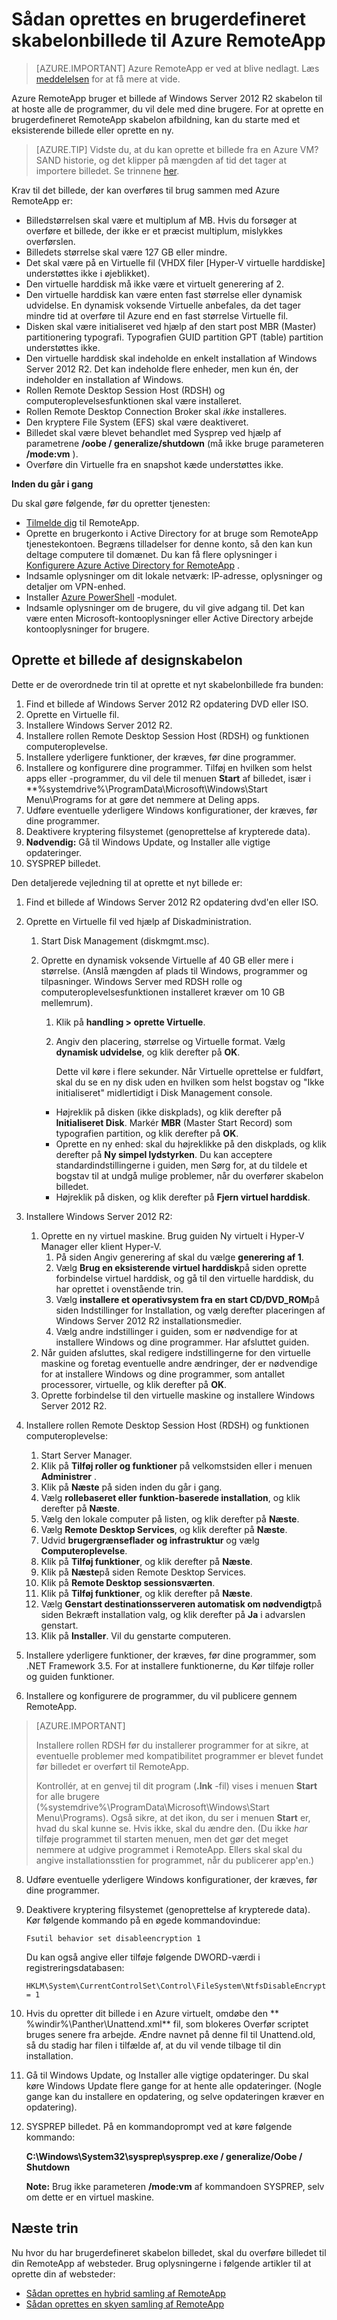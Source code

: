 <properties
    pageTitle="Sådan oprettes en brugerdefineret skabelonbillede til Azure RemoteApp | Microsoft Azure"
    description="Lær at oprette en brugerdefineret skabelon afbildning til Azure RemoteApp. Du kan bruge denne skabelon med en hybrid eller skyen af websteder."
    services="remoteapp"
    documentationCenter=""
    authors="lizap"
    manager="mbaldwin"
    editor=""/>

<tags
    ms.service="remoteapp"
    ms.workload="compute"
    ms.tgt_pltfrm="na"
    ms.devlang="na"
    ms.topic="article"
    ms.date="08/15/2016" 
    ms.author="elizapo"/>

# <a name="how-to-create-a-custom-template-image-for-azure-remoteapp"></a>Sådan oprettes en brugerdefineret skabelonbillede til Azure RemoteApp

> [AZURE.IMPORTANT]
> Azure RemoteApp er ved at blive nedlagt. Læs [meddelelsen](https://go.microsoft.com/fwlink/?linkid=821148) for at få mere at vide.

Azure RemoteApp bruger et billede af Windows Server 2012 R2 skabelon til at hoste alle de programmer, du vil dele med dine brugere. For at oprette en brugerdefineret RemoteApp skabelon afbildning, kan du starte med et eksisterende billede eller oprette en ny. 


> [AZURE.TIP] Vidste du, at du kan oprette et billede fra en Azure VM? SAND historie, og det klipper på mængden af tid det tager at importere billedet. Se trinnene [her](remoteapp-image-on-azurevm.md).

Krav til det billede, der kan overføres til brug sammen med Azure RemoteApp er:


- Billedstørrelsen skal være et multiplum af MB. Hvis du forsøger at overføre et billede, der ikke er et præcist multiplum, mislykkes overførslen.
- Billedets størrelse skal være 127 GB eller mindre.
- Det skal være på en Virtuelle fil (VHDX filer [Hyper-V virtuelle harddiske] understøttes ikke i øjeblikket).
- Den virtuelle harddisk må ikke være et virtuelt generering af 2.
- Den virtuelle harddisk kan være enten fast størrelse eller dynamisk udvidelse. En dynamisk voksende Virtuelle anbefales, da det tager mindre tid at overføre til Azure end en fast størrelse Virtuelle fil.
- Disken skal være initialiseret ved hjælp af den start post MBR (Master) partitionering typografi. Typografien GUID partition GPT (table) partition understøttes ikke.
- Den virtuelle harddisk skal indeholde en enkelt installation af Windows Server 2012 R2. Det kan indeholde flere enheder, men kun én, der indeholder en installation af Windows.
- Rollen Remote Desktop Session Host (RDSH) og computeroplevelsesfunktionen skal være installeret.
- Rollen Remote Desktop Connection Broker skal *ikke* installeres.
- Den kryptere File System (EFS) skal være deaktiveret.
- Billedet skal være blevet behandlet med Sysprep ved hjælp af parametrene **/oobe / generalize/shutdown** (må ikke bruge parameteren **/mode:vm** ).
- Overføre din Virtuelle fra en snapshot kæde understøttes ikke.


**Inden du går i gang**

Du skal gøre følgende, før du opretter tjenesten:

- [Tilmelde dig](https://azure.microsoft.com/services/remoteapp/) til RemoteApp.
- Oprette en brugerkonto i Active Directory for at bruge som RemoteApp tjenestekontoen. Begræns tilladelser for denne konto, så den kan kun deltage computere til domænet. Du kan få flere oplysninger i [Konfigurere Azure Active Directory for RemoteApp](remoteapp-ad.md) .
- Indsamle oplysninger om dit lokale netværk: IP-adresse, oplysninger og detaljer om VPN-enhed.
- Installer [Azure PowerShell](../powershell-install-configure.md) -modulet.
- Indsamle oplysninger om de brugere, du vil give adgang til. Det kan være enten Microsoft-kontooplysninger eller Active Directory arbejde kontooplysninger for brugere.



## <a name="create-a-template-image"></a>Oprette et billede af designskabelon ##

Dette er de overordnede trin til at oprette et nyt skabelonbillede fra bunden:

1.  Find et billede af Windows Server 2012 R2 opdatering DVD eller ISO.
2.  Oprette en Virtuelle fil.
4.  Installere Windows Server 2012 R2.
5.  Installere rollen Remote Desktop Session Host (RDSH) og funktionen computeroplevelse.
6.  Installere yderligere funktioner, der kræves, før dine programmer.
7.  Installere og konfigurere dine programmer. Tilføj en hvilken som helst apps eller -programmer, du vil dele til menuen **Start** af billedet, især i **%systemdrive%\ProgramData\Microsoft\Windows\Start Menu\Programs for at gøre det nemmere at Deling apps.
8.  Udføre eventuelle yderligere Windows konfigurationer, der kræves, før dine programmer.
9.  Deaktivere kryptering filsystemet (genoprettelse af krypterede data).
10. **Nødvendig:** Gå til Windows Update, og Installer alle vigtige opdateringer.
9.  SYSPREP billedet.

Den detaljerede vejledning til at oprette et nyt billede er:

1.  Find et billede af Windows Server 2012 R2 opdatering dvd'en eller ISO.
2.  Oprette en Virtuelle fil ved hjælp af Diskadministration.
    1.  Start Disk Management (diskmgmt.msc).
    2.  Oprette en dynamisk voksende Virtuelle af 40 GB eller mere i størrelse. (Anslå mængden af plads til Windows, programmer og tilpasninger. Windows Server med RDSH rolle og computeroplevelsesfunktionen installeret kræver om 10 GB mellemrum).
        1.  Klik på **handling > oprette Virtuelle**.
        2.  Angiv den placering, størrelse og Virtuelle format. Vælg **dynamisk udvidelse**, og klik derefter på **OK**.

            Dette vil køre i flere sekunder. Når Virtuelle oprettelse er fuldført, skal du se en ny disk uden en hvilken som helst bogstav og "Ikke initialiseret" midlertidigt i Disk Management console.

        - Højreklik på disken (ikke diskplads), og klik derefter på **Initialiseret Disk**. Markér **MBR** (Master Start Record) som typografien partition, og klik derefter på **OK**.
        - Oprette en ny enhed: skal du højreklikke på den diskplads, og klik derefter på **Ny simpel lydstyrken**. Du kan acceptere standardindstillingerne i guiden, men Sørg for, at du tildele et bogstav til at undgå mulige problemer, når du overfører skabelon billedet.
        - Højreklik på disken, og klik derefter på **Fjern virtuel harddisk**.





1. Installere Windows Server 2012 R2:
    1. Oprette en ny virtuel maskine. Brug guiden Ny virtuelt i Hyper-V Manager eller klient Hyper-V.
        1. På siden Angiv generering af skal du vælge **generering af 1**.
        2. Vælg **Brug en eksisterende virtuel harddisk**på siden oprette forbindelse virtuel harddisk, og gå til den virtuelle harddisk, du har oprettet i ovenstående trin.
        2. Vælg **installere et operativsystem fra en start CD/DVD_ROM**på siden Indstillinger for Installation, og vælg derefter placeringen af Windows Server 2012 R2 installationsmedier.
        3. Vælg andre indstillinger i guiden, som er nødvendige for at installere Windows og dine programmer. Har afsluttet guiden.
    2.  Når guiden afsluttes, skal redigere indstillingerne for den virtuelle maskine og foretag eventuelle andre ændringer, der er nødvendige for at installere Windows og dine programmer, som antallet processorer, virtuelle, og klik derefter på **OK**.
    4.  Oprette forbindelse til den virtuelle maskine og installere Windows Server 2012 R2.
1. Installere rollen Remote Desktop Session Host (RDSH) og funktionen computeroplevelse:
    1. Start Server Manager.
    2. Klik på **Tilføj roller og funktioner** på velkomstsiden eller i menuen **Administrer** .
    3. Klik på **Næste** på siden inden du går i gang.
    4. Vælg **rollebaseret eller funktion-baserede installation**, og klik derefter på **Næste**.
    5. Vælg den lokale computer på listen, og klik derefter på **Næste**.
    6. Vælg **Remote Desktop Services**, og klik derefter på **Næste**.
    7. Udvid **brugergrænseflader og infrastruktur** og vælg **Computeroplevelse**.
    8. Klik på **Tilføj funktioner**, og klik derefter på **Næste**.
    9. Klik på **Næste**på siden Remote Desktop Services.
    10. Klik på **Remote Desktop sessionsværten**.
    11. Klik på **Tilføj funktioner**, og klik derefter på **Næste**.
    12. Vælg **Genstart destinationsserveren automatisk om nødvendigt**på siden Bekræft installation valg, og klik derefter på **Ja** i advarslen genstart.
    13. Klik på **Installer**. Vil du genstarte computeren.
1.  Installere yderligere funktioner, der kræves, før dine programmer, som .NET Framework 3.5. For at installere funktionerne, du Kør tilføje roller og guiden funktioner.
7.  Installere og konfigurere de programmer, du vil publicere gennem RemoteApp.

>[AZURE.IMPORTANT]
>
>Installere rollen RDSH før du installerer programmer for at sikre, at eventuelle problemer med kompatibilitet programmer er blevet fundet før billedet er overført til RemoteApp.
>
>Kontrollér, at en genvej til dit program (**.lnk** -fil) vises i menuen **Start** for alle brugere (%systemdrive%\ProgramData\Microsoft\Windows\Start Menu\Programs). Også sikre, at det ikon, du ser i menuen **Start** er, hvad du skal kunne se. Hvis ikke, skal du ændre den. (Du ikke *har* tilføje programmet til starten menuen, men det gør det meget nemmere at udgive programmet i RemoteApp. Ellers skal skal du angive installationsstien for programmet, når du publicerer app'en.)


8.  Udføre eventuelle yderligere Windows konfigurationer, der kræves, før dine programmer.
9.  Deaktivere kryptering filsystemet (genoprettelse af krypterede data). Kør følgende kommando på en øgede kommandovindue:

        Fsutil behavior set disableencryption 1

    Du kan også angive eller tilføje følgende DWORD-værdi i registreringsdatabasen:

        HKLM\System\CurrentControlSet\Control\FileSystem\NtfsDisableEncryption = 1
9.  Hvis du opretter dit billede i en Azure virtuelt, omdøbe den ** \%windir%\Panther\Unattend.xml** fil, som blokeres Overfør scriptet bruges senere fra arbejde. Ændre navnet på denne fil til Unattend.old, så du stadig har filen i tilfælde af, at du vil vende tilbage til din installation.
10. Gå til Windows Update, og Installer alle vigtige opdateringer. Du skal køre Windows Update flere gange for at hente alle opdateringer. (Nogle gange kan du installere en opdatering, og selve opdateringen kræver en opdatering).
10. SYSPREP billedet. På en kommandoprompt ved at køre følgende kommando:

    **C:\Windows\System32\sysprep\sysprep.exe / generalize/Oobe / Shutdown**

    **Note:** Brug ikke parameteren **/mode:vm** af kommandoen SYSPREP, selv om dette er en virtuel maskine.


## <a name="next-steps"></a>Næste trin ##
Nu hvor du har brugerdefineret skabelon billedet, skal du overføre billedet til din RemoteApp af websteder. Brug oplysningerne i følgende artikler til at oprette din af websteder:


- [Sådan oprettes en hybrid samling af RemoteApp](remoteapp-create-hybrid-deployment.md)
- [Sådan oprettes en skyen samling af RemoteApp](remoteapp-create-cloud-deployment.md)
 